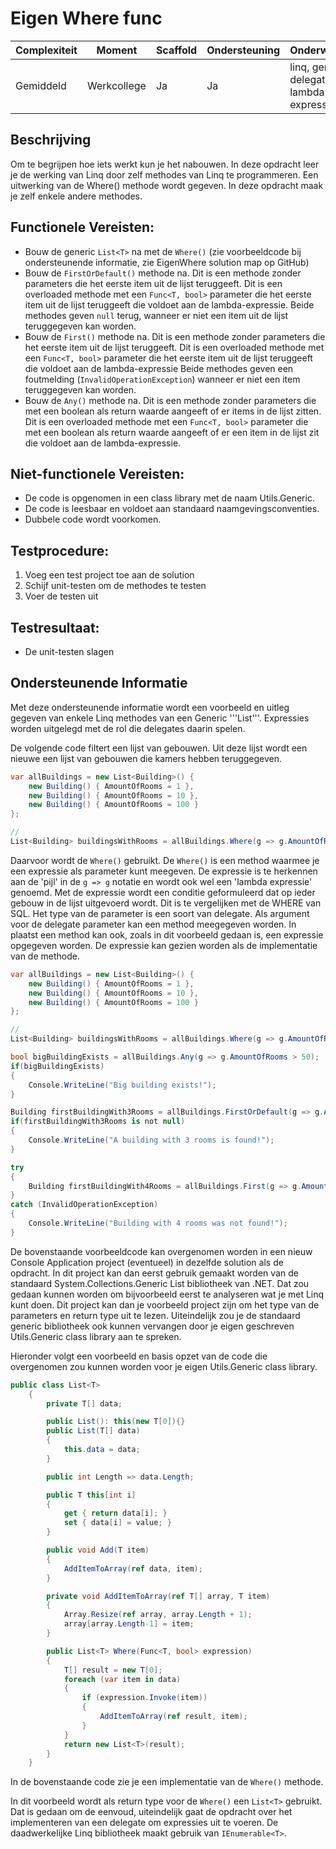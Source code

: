 # Eigen Where func



| **Complexiteit** | **Moment**   | **Scaffold** | **Ondersteuning** | **Onderwerpen**                       |
|------------------|--------------|--------------|------------------|---------------------------------------|
| Gemiddeld        | Werkcollege      | Ja          | Ja               | linq, generics, delegates, lambda expressies      |


## Beschrijving  
Om te begrijpen hoe iets werkt kun je het nabouwen. In deze opdracht leer je de werking van Linq door zelf methodes van Linq te programmeren. Een uitwerking van de Where() methode wordt gegeven. In deze opdracht maak je zelf enkele andere methodes.

## Functionele Vereisten: 
- Bouw de generic ```List<T>``` na met de ```Where()``` (zie voorbeeldcode bij ondersteunende informatie, zie EigenWhere solution map op GitHub)
- Bouw de ```FirstOrDefault()``` methode na.
	Dit is een methode zonder parameters die het eerste item uit de lijst teruggeeft.
	Dit is een overloaded methode met een ```Func<T, bool>``` parameter die het eerste item uit de lijst teruggeeft die voldoet aan de lambda-expressie.
	Beide methodes geven ```null``` terug, wanneer er niet een item uit de lijst teruggegeven kan worden.
- Bouw de ```First()``` methode na.
	Dit is een methode zonder parameters die het eerste item uit de lijst teruggeeft.
	Dit is een overloaded methode met een ```Func<T, bool>``` parameter die het eerste item uit de lijst teruggeeft die voldoet aan de lambda-expressie
	Beide methodes geven een foutmelding (```InvalidOperationException```) wanneer er niet een item teruggegeven kan worden.
- Bouw de ```Any()``` methode na.
	Dit is een methode zonder parameters die met een boolean als return waarde aangeeft of er items in de lijst zitten.
	Dit is een overloaded methode met een ```Func<T, bool>``` parameter die met een boolean als return waarde aangeeft of er een item in de lijst zit die voldoet aan de lambda-expressie.


## Niet-functionele Vereisten: 
- De code is opgenomen in een class library met de naam Utils.Generic.
- De code is leesbaar en voldoet aan standaard naamgevingsconventies.
- Dubbele code wordt voorkomen.

## Testprocedure: 
1. Voeg een test project toe aan de solution
2. Schijf unit-testen om de methodes te testen
3. Voer de testen uit

## Testresultaat:  
- De unit-testen slagen

## Ondersteunende Informatie

Met deze ondersteunende informatie wordt een voorbeeld en uitleg gegeven van enkele Linq methodes van een Generic '''List<T>'''. Expressies worden uitgelegd met de rol die delegates daarin spelen.

De volgende code filtert een lijst van gebouwen. Uit deze lijst wordt een nieuwe een lijst van gebouwen die kamers hebben teruggegeven. 

```csharp
var allBuildings = new List<Building>() { 
    new Building() { AmountOfRooms = 1 }, 
    new Building() { AmountOfRooms = 10 }, 
    new Building() { AmountOfRooms = 100 } 
};

//
List<Building> buildingsWithRooms = allBuildings.Where(g => g.AmountOfRooms > 0).ToList();
```

Daarvoor wordt de ```Where()``` gebruikt. De ```Where()``` is een method waarmee je een expressie als parameter kunt meegeven. De expressie is te herkennen aan de 'pijl' in de ```g => g``` notatie en wordt ook wel een 'lambda expressie' genoemd. Met de expressie wordt een conditie geformuleerd dat op ieder gebouw in de lijst uitgevoerd wordt. Dit is te vergelijken met de WHERE van SQL. Het type van de parameter is een soort van delegate. Als argument voor de delegate parameter kan een method meegegeven worden. In plaatst een method kan ook, zoals in dit voorbeeld gedaan is, een expressie opgegeven worden. De expressie kan gezien worden als de implementatie van de methode.


```csharp
var allBuildings = new List<Building>() { 
    new Building() { AmountOfRooms = 1 }, 
    new Building() { AmountOfRooms = 10 }, 
    new Building() { AmountOfRooms = 100 } 
};

//
List<Building> buildingsWithRooms = allBuildings.Where(g => g.AmountOfRooms > 0).ToList();

bool bigBuildingExists = allBuildings.Any(g => g.AmountOfRooms > 50);
if(bigBuildingExists)
{
    Console.WriteLine("Big building exists!");
}

Building firstBuildingWith3Rooms = allBuildings.FirstOrDefault(g => g.AmountOfRooms == 3);
if(firstBuildingWith3Rooms is not null)
{
    Console.WriteLine("A building with 3 rooms is found!");
}

try
{
    Building firstBuildingWith4Rooms = allBuildings.First(g => g.AmountOfRooms == 4);
}
catch (InvalidOperationException)
{
    Console.WriteLine("Building with 4 rooms was not found!");
}
```

De bovenstaande voorbeeldcode kan overgenomen worden in een nieuw Console Application project (eventueel) in dezelfde solution als de opdracht. In dit project kan dan eerst gebruik gemaakt worden van de standaard System.Collections.Generic List<T> bibliotheek van .NET. Dat zou gedaan kunnen worden om bijvoorbeeld eerst te analyseren wat je met Linq kunt doen. Dit project kan dan je voorbeeld project zijn om het type van de parameters en return type uit te lezen. Uiteindelijk zou je de standaard generic bibliotheek ook kunnen vervangen door je eigen geschreven Utils.Generic class library aan te spreken.

Hieronder volgt een voorbeeld en basis opzet van de code die overgenomen zou kunnen worden voor je eigen Utils.Generic class library.


```csharp
public class List<T>
    {
        private T[] data;

        public List(): this(new T[0]){}
        public List(T[] data)
        {
            this.data = data;
        }

        public int Length => data.Length;

        public T this[int i]
        {
            get { return data[i]; }
            set { data[i] = value; }
        }

        public void Add(T item)
        {
            AddItemToArray(ref data, item);
        }

        private void AddItemToArray(ref T[] array, T item)
        {
            Array.Resize(ref array, array.Length + 1);
            array[array.Length-1] = item;
        }

        public List<T> Where(Func<T, bool> expression) 
        {
            T[] result = new T[0];
            foreach (var item in data)
            {
                if (expression.Invoke(item))
                {
                    AddItemToArray(ref result, item);
                }
            }
            return new List<T>(result);
        }
    }
```

In de bovenstaande code zie je een implementatie van de ```Where()``` methode. 



In dit voorbeeld wordt als return type voor de ```Where()``` een ```List<T>``` gebruikt. Dat is gedaan om de eenvoud, uiteindelijk gaat de opdracht over het implementeren van een delegate om expressies uit te voeren. De daadwerkelijke Linq bibliotheek maakt gebruik van ```IEnumerable<T>```.




